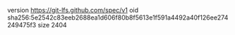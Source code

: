 version https://git-lfs.github.com/spec/v1
oid sha256:5e2542c83eeb2688ea1d606f80b8f5613e1f591a4492a40f126ee274249475f3
size 2404
